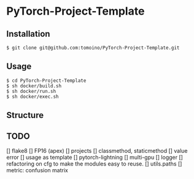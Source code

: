 # PyTorch-Project-Template
## Installation
```
$ git clone git@github.com:tomoino/PyTorch-Project-Template.git
```

## Usage
```
$ cd PyTorch-Project-Template
$ sh docker/build.sh
$ sh docker/run.sh
$ sh docker/exec.sh
```

## Structure

## TODO
[] flake8
[] FP16 (apex)
[] projects
[] classmethod, staticmethod
[] value error
[] usage as template
[] pytorch-lightning
[] multi-gpu
[] logger
[] refactoring on cfg to make the modules easy to reuse.
[] utils.paths
[] metric: confusion matrix
